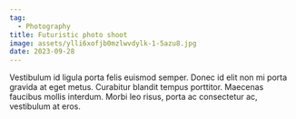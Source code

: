 ```yaml
---
tag:
  - Photography
title: Futuristic photo shoot
image: assets/ylli6xofjb0mzlwvdylk-1-5azu8.jpg
date: 2023-09-28
---
```


Vestibulum id ligula porta felis euismod semper. Donec id elit non mi porta gravida at eget metus. Curabitur blandit tempus porttitor. Maecenas faucibus mollis interdum. Morbi leo risus, porta ac consectetur ac, vestibulum at eros.
